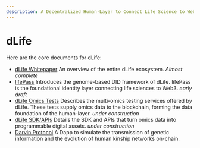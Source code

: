 ```yaml
---
description: A Decentralized Human-Layer to Connect Life Science to Web3
---
```


# dLife

Here are the core documents for dLife:

* [dLife Whitepaper](dlife-whitepaper/) An overview of the entire dLife ecosystem. _Almost complete_
* [lifePass](lifepass-did/) Introduces the genome-based DID framework of dLife. lifePass is the foundational identity layer connecting life sciences to Web3. _early draft_
* [dLife Omics Tests](omics-test/) Describes the multi-omics testing services offered by dLife. These tests supply omics data to the blockchain, forming the data foundation of the human-layer. _under construction_
* [dLife SDK/APIs](sdk-api/) Details the SDK and APIs that turn omics data into programmable digital assets. _under construction_
* [Darvin Protocol](darwin-protocol.md) A Dapp to simulate the transmission of genetic information and the evolution of human kinship networks on-chain.&#x20;

